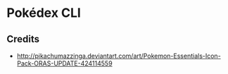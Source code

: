 # Pokédex CLI

## Credits

- http://pikachumazzinga.deviantart.com/art/Pokemon-Essentials-Icon-Pack-ORAS-UPDATE-424114559

